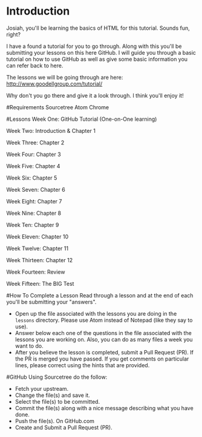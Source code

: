 # Introduction
Josiah, you'll be learning the basics of HTML for this tutorial. Sounds fun, right?

I have a found a tutorial for you to go through. Along with this you'll be submitting your lessons on this here GitHub. I will guide you through a basic tutorial on how to use GitHub as well as give some basic information you can refer back to here.

The lessons we will be going through are here:
http://www.goodellgroup.com/tutorial/

Why don't you go there and give it a look through. I think you'll enjoy it!

#Requirements
Sourcetree
Atom
Chrome

#Lessons
Week One: GitHub Tutorial (One-on-One learning)

Week Two: Introduction & Chapter 1

Week Three: Chapter 2

Week Four: Chapter 3

Week Five: Chapter 4

Week Six: Chapter 5

Week Seven: Chapter 6

Week Eight: Chapter 7

Week Nine: Chapter 8

Week Ten: Chapter 9

Week Eleven: Chapter 10

Week Twelve: Chapter 11

Week Thirteen: Chapter 12

Week Fourteen: Review

Week Fifteen: The BIG Test


#How To Complete a Lesson
Read through a lesson and at the end of each you'll be submitting your "answers".
- Open up the file associated with the lessons you are doing in the `lessons` directory. Please use Atom instead of Notepad (like they say to use).
- Answer below each one of the questions in the file associated with the lessons you are working on. Also, you can do as many files a week you want to do.
- After you believe the lesson is completed, submit a Pull Request (PR). If the PR is merged you have passed. If you get comments on particular lines, please correct using the hints that are provided.

#GitHub
Using Sourcetree do the follow:
- Fetch your upstream.
- Change the file(s) and save it.
- Select the file(s) to be committed.
- Commit the file(s) along with a nice message describing what you have done.
- Push the file(s).
On GitHub.com
- Create and Submit a Pull Request (PR).
